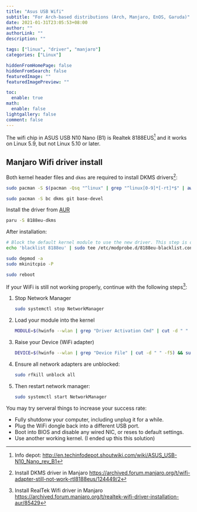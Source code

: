 ```yaml
---
title: "Asus USB Wifi"
subtitle: "For Arch-based distributions (Arch, Manjaro, EnOS, Garuda)"
date: 2021-01-31T23:05:53+08:00
author: ""
authorLink: ""
description: ""

tags: ["linux", "driver", "manjaro"]
categories: ["Linux"]

hiddenFromHomePage: false
hiddenFromSearch: false
featuredImage: ""
featuredImagePreview: ""

toc:
  enable: true
math:
  enable: false
lightgallery: false
comment: false
---
```


The wifi chip in ASUS USB N10 Nano (B1) is Realtek 8188EUS[^1] and it works on Linux 5.9, but not Linux 5.10 or later.

<!--more-->

## Manjaro Wifi driver install

Both kernel header files and `dkms` are required to install DKMS drivers[^2]:

```bash
sudo pacman -S $(pacman -Qsq "^linux" | grep "^linux[0-9]*[-rt]*$" | awk '{print $1"-headers"}' ORS=' ')

sudo pacman -S bc dkms git base-devel
```

Install the driver from [AUR](https://aur.archlinux.org/packages/8188eu-dkms)

```bash
paru -S 8188eu-dkms
```

After installation:

```bash
# Block the default kernel module to use the new driver. This step is optional because the AUR package should do this for you.
echo 'blacklist 8188eu' | sudo tee /etc/modprobe.d/8188eu-blacklist.conf

sudo depmod -a
sudo mkinitcpio -P

sudo reboot
```

If your WiFi is still not working properly, continue with the following steps[^3]:

1. Stop Network Manager
   ```bash
   sudo systemctl stop NetworkManager
   ```
2. Load your module into the kernel
   ```bash
   MODULE=$(hwinfo --wlan | grep "Driver Activation Cmd" | cut -d " " -f9 | tr -d '"') && sudo modprobe $MODULE
   ```
3. Raise your Device (WiFi adapter)
   ```bash
   DEVICE=$(hwinfo --wlan | grep "Device File" | cut -d " " -f5) && sudo ip link set $DEVICE up
   ```
4. Ensure all network adapters are unblocked:
   ```bash
   sudo rfkill unblock all
   ```
5. Then restart network manager:
   ```bash
   sudo systemctl start NetworkManager
   ```

You may try serveral things to increase your success rate:
- Fully shutdonw your computer, including unplug it for a while.
- Plug the WiFi dongle back into a different USB port.
- Boot into BIOS and disable any wired NIC, or reses to default settings.
- Use another working kernel. (I ended up this this solution)

<!-- markdown-link-check-disable-next-line -->
[^1]: Info depot: <http://en.techinfodepot.shoutwiki.com/wiki/ASUS_USB-N10_Nano_rev_B1>
[^2]: Install DKMS driver in Manjaro <https://archived.forum.manjaro.org/t/wifi-adapter-still-not-work-rtl8188eus/124449/2>
[^3]: Install RealTek Wifi driver in Manjaro  <https://archived.forum.manjaro.org/t/realtek-wifi-driver-installation-aur/85429>
